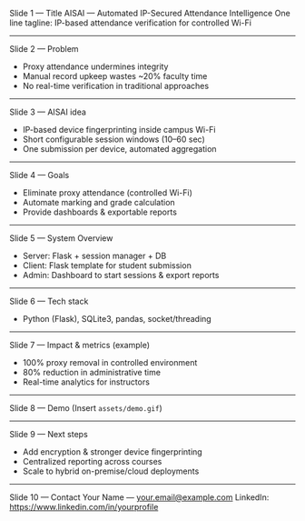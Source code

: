 Slide 1 — Title
AISAI — Automated IP-Secured Attendance Intelligence
One line tagline: IP-based attendance verification for controlled Wi-Fi

---

Slide 2 — Problem
- Proxy attendance undermines integrity
- Manual record upkeep wastes ~20% faculty time
- No real-time verification in traditional approaches

---

Slide 3 — AISAI idea
- IP-based device fingerprinting inside campus Wi-Fi
- Short configurable session windows (10–60 sec)
- One submission per device, automated aggregation

---

Slide 4 — Goals
- Eliminate proxy attendance (controlled Wi-Fi)
- Automate marking and grade calculation
- Provide dashboards & exportable reports

---

Slide 5 — System Overview
- Server: Flask + session manager + DB
- Client: Flask template for student submission
- Admin: Dashboard to start sessions & export reports

---

Slide 6 — Tech stack
- Python (Flask), SQLite3, pandas, socket/threading

---

Slide 7 — Impact & metrics (example)
- 100% proxy removal in controlled environment
- 80% reduction in administrative time
- Real-time analytics for instructors

---

Slide 8 — Demo
(Insert `assets/demo.gif`)

---

Slide 9 — Next steps
- Add encryption & stronger device fingerprinting
- Centralized reporting across courses
- Scale to hybrid on-premise/cloud deployments

---

Slide 10 — Contact
Your Name — your.email@example.com
LinkedIn: https://www.linkedin.com/in/yourprofile
